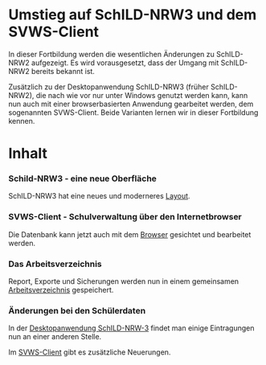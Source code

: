 # Umstieg auf SchILD-NRW3 und dem SVWS-Client

In dieser Fortbildung werden die wesentlichen Änderungen zu SchILD-NRW2 aufgezeigt. Es wird vorausgesetzt, dass der Umgang mit SchILD-NRW2 bereits bekannt ist. 

Zusätzlich zu der Desktopanwendung SchILD-NRW3 (früher SchILD-NRW2), die nach wie vor nur unter Windows genutzt werden kann, kann nun auch mit einer browserbasierten Anwendung gearbeitet werden, dem sogenannten SVWS-Client. Beide Varianten lernen wir in dieser Fortbildung kennen. 


# Inhalt

### Schild-NRW3 - eine neue Oberfläche
SchILD-NRW3 hat eine neues und moderneres [Layout](./1Uebersicht/SchILD3_Oberflaeche/index.md).

### SVWS-Client - Schulverwaltung über den Internetbrowser
Die Datenbank kann jetzt auch mit dem [Browser](./1Uebersicht/SVWS_Client/index.md) gesichtet und bearbeitet werden.

### Das Arbeitsverzeichnis
Report, Exporte und Sicherungen werden nun in einem gemeinsamen [Arbeitsverzeichnis](./1Uebersicht/Arbeitsverzeichnis/index.md) gespeichert.


### Änderungen bei den Schülerdaten
In der [Desktopanwendung SchILD-NRW-3](./2Schueler/schild3/index.md) findet man einige Eintragungen nun an einer anderen Stelle.

Im [SVWS-Client](./2Schueler/svwsClient/index.md) gibt es zusätzliche Neuerungen.







